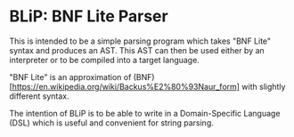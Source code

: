 # BLiP: BNF Lite Parser

This is intended to be a simple parsing program which takes "BNF Lite" syntax and produces an AST.
This AST can then be used either by an interpreter or to be compiled into a target language.

"BNF Lite" is an approximation of (BNF)[https://en.wikipedia.org/wiki/Backus%E2%80%93Naur_form] with slightly different syntax.

The intention of BLiP is to be able to write in a Domain-Specific Language (DSL) which is useful and convenient for string parsing.
